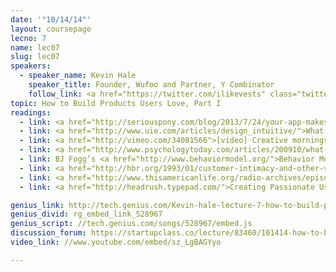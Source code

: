 ```yaml
---
date: '"10/14/14"'
layout: coursepage
lecno: 7
name: lec07
slug: lec07
speakers:
  - speaker_name: Kevin Hale
    speaker_title: Founder, Wufoo and Partner, Y Combinator
    follow_link: <a href="https://twitter.com/ilikevests" class="twitter-follow-button" data-show-count="false" data-show-screen-name="true">Follow @ilikevests</a>
topic: How to Build Products Users Love, Part I
readings:
  - link: <a href="http://seriouspony.com/blog/2013/7/24/your-app-makes-me-fat">Your App Makes Me Fat</a> by Kathy Sierra
  - link: <a href="http://www.uie.com/articles/design_intuitive/">What Makes a Design Intuitive</a> by Jared Spool
  - link: <a href="http://vimeo.com/34081566">[video] Creative mornings with Ben Chestnut</a>; <a href="http://blog.chrisbarber.co/transcript-creative-mornings-with-ben-chestnut">(user-provided transcript)</a>
  - link: <a href="http://www.psychologytoday.com/articles/200910/what-makes-marriage-work">What Makes Marriages Work</a> by John Gottman, Nan Silver
  - link: BJ Fogg’s <a href="http://www.behaviormodel.org/">Behavior Model</a>
  - link: <a href="http://hbr.org/1993/01/customer-intimacy-and-other-value-disciplines/ar/1">Customer Intimacy and Other Value Disciplines</a>, Harvard Business Review
  - link: <a href="http://www.thisamericanlife.org/radio-archives/episode/261/transcript">The Sanctity of Marriage</a>, This American Life
  - link: <a href="http://headrush.typepad.com/">Creating Passionate Users</a>

genius_link: http://tech.genius.com/Kevin-hale-lecture-7-how-to-build-products-users-love-part-i-annotated
genius_divid: rg_embed_link_528967
genius_script: //tech.genius.com/songs/528967/embed.js
discussion_forum: https://startupclass.co/lecture/83460/101414-how-to-build-products-users-love-part-ibrbkevin-haleb-ifounder-wufoo-and-partner-y-combinatori----
video_link: //www.youtube.com/embed/sz_LgBAGYyo

---
```

